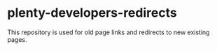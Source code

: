 # plenty-developers-redirects
This repository is used for old page links and redirects to new existing pages.
